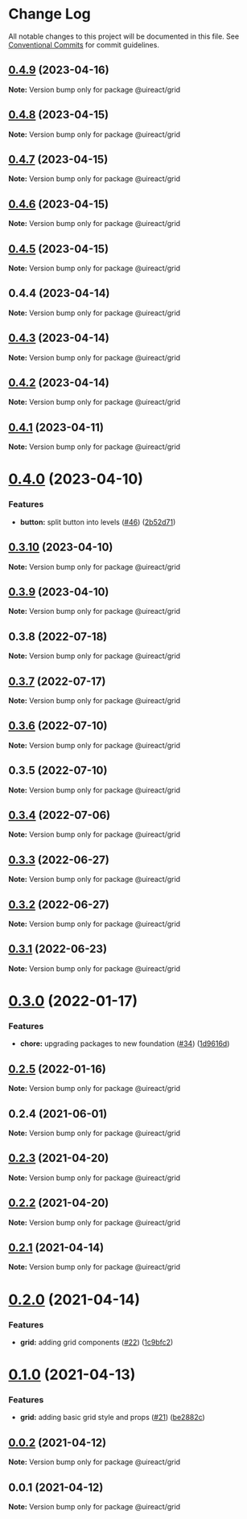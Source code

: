 # Change Log

All notable changes to this project will be documented in this file.
See [Conventional Commits](https://conventionalcommits.org) for commit guidelines.

## [0.4.9](https://github.com/inavac182/ui-react/compare/@uireact/grid@0.4.8...@uireact/grid@0.4.9) (2023-04-16)

**Note:** Version bump only for package @uireact/grid





## [0.4.8](https://github.com/inavac182/ui-react/compare/@uireact/grid@0.4.7...@uireact/grid@0.4.8) (2023-04-15)

**Note:** Version bump only for package @uireact/grid





## [0.4.7](https://github.com/inavac182/ui-react/compare/@uireact/grid@0.4.6...@uireact/grid@0.4.7) (2023-04-15)

**Note:** Version bump only for package @uireact/grid





## [0.4.6](https://github.com/inavac182/ui-react/compare/@uireact/grid@0.4.5...@uireact/grid@0.4.6) (2023-04-15)

**Note:** Version bump only for package @uireact/grid





## [0.4.5](https://github.com/inavac182/ui-react/compare/@uireact/grid@0.4.4...@uireact/grid@0.4.5) (2023-04-15)

**Note:** Version bump only for package @uireact/grid





## 0.4.4 (2023-04-14)

**Note:** Version bump only for package @uireact/grid





## [0.4.3](https://github.com/inavac182/ui-react/compare/@uireact/grid@0.4.2...@uireact/grid@0.4.3) (2023-04-14)

**Note:** Version bump only for package @uireact/grid





## [0.4.2](https://github.com/inavac182/ui-react/compare/@uireact/grid@0.4.1...@uireact/grid@0.4.2) (2023-04-14)

**Note:** Version bump only for package @uireact/grid





## [0.4.1](https://github.com/inavac182/ui-react/compare/@uireact/grid@0.4.0...@uireact/grid@0.4.1) (2023-04-11)

**Note:** Version bump only for package @uireact/grid





# [0.4.0](https://github.com/inavac182/ui-react/compare/@uireact/grid@0.3.10...@uireact/grid@0.4.0) (2023-04-10)


### Features

* **button:** split button into levels ([#46](https://github.com/inavac182/ui-react/issues/46)) ([2b52d71](https://github.com/inavac182/ui-react/commit/2b52d717dae62ad6a4cd2d3e4967cf5a6435a781))





## [0.3.10](https://github.com/inavac182/ui-react/compare/@uireact/grid@0.3.9...@uireact/grid@0.3.10) (2023-04-10)

**Note:** Version bump only for package @uireact/grid





## [0.3.9](https://github.com/inavac182/ui-react/compare/@uireact/grid@0.3.8...@uireact/grid@0.3.9) (2023-04-10)

**Note:** Version bump only for package @uireact/grid





## 0.3.8 (2022-07-18)

**Note:** Version bump only for package @uireact/grid





## [0.3.7](https://github.com/inavac182/ui-react/compare/@uireact/grid@0.3.6...@uireact/grid@0.3.7) (2022-07-17)

**Note:** Version bump only for package @uireact/grid





## [0.3.6](https://github.com/inavac182/ui-react/compare/@uireact/grid@0.3.5...@uireact/grid@0.3.6) (2022-07-10)

**Note:** Version bump only for package @uireact/grid





## 0.3.5 (2022-07-10)

**Note:** Version bump only for package @uireact/grid





## [0.3.4](https://github.com/inavac182/ui-react/compare/@uireact/grid@0.3.3...@uireact/grid@0.3.4) (2022-07-06)

**Note:** Version bump only for package @uireact/grid





## [0.3.3](https://github.com/inavac182/ui-react/compare/@uireact/grid@0.3.2...@uireact/grid@0.3.3) (2022-06-27)

**Note:** Version bump only for package @uireact/grid





## [0.3.2](https://github.com/inavac182/ui-react/compare/@uireact/grid@0.3.1...@uireact/grid@0.3.2) (2022-06-27)

**Note:** Version bump only for package @uireact/grid





## [0.3.1](https://github.com/inavac182/ui-react/compare/@uireact/grid@0.3.0...@uireact/grid@0.3.1) (2022-06-23)

**Note:** Version bump only for package @uireact/grid





# [0.3.0](https://github.com/inavac182/ui-react/compare/@uireact/grid@0.2.5...@uireact/grid@0.3.0) (2022-01-17)


### Features

* **chore:** upgrading packages to new foundation ([#34](https://github.com/inavac182/ui-react/issues/34)) ([1d9616d](https://github.com/inavac182/ui-react/commit/1d9616d7026cc0258472d116c9e0f4571c6dfa08))





## [0.2.5](https://github.com/inavac182/ui-react/compare/@uireact/grid@0.2.4...@uireact/grid@0.2.5) (2022-01-16)

**Note:** Version bump only for package @uireact/grid





## 0.2.4 (2021-06-01)

**Note:** Version bump only for package @uireact/grid

## [0.2.3](https://github.com/inavac182/ui-react/compare/@uireact/grid@0.2.2...@uireact/grid@0.2.3) (2021-04-20)

**Note:** Version bump only for package @uireact/grid

## [0.2.2](https://github.com/inavac182/ui-react/compare/@uireact/grid@0.2.1...@uireact/grid@0.2.2) (2021-04-20)

**Note:** Version bump only for package @uireact/grid

## [0.2.1](https://github.com/inavac182/ui-react/compare/@uireact/grid@0.2.0...@uireact/grid@0.2.1) (2021-04-14)

**Note:** Version bump only for package @uireact/grid

# [0.2.0](https://github.com/inavac182/ui-react/compare/@uireact/grid@0.1.0...@uireact/grid@0.2.0) (2021-04-14)

### Features

- **grid:** adding grid components ([#22](https://github.com/inavac182/ui-react/issues/22)) ([1c9bfc2](https://github.com/inavac182/ui-react/commit/1c9bfc2e89ccb21c662875b89cec70bf9d60214e))

# [0.1.0](https://github.com/inavac182/ui-react/compare/@uireact/grid@0.0.2...@uireact/grid@0.1.0) (2021-04-13)

### Features

- **grid:** adding basic grid style and props ([#21](https://github.com/inavac182/ui-react/issues/21)) ([be2882c](https://github.com/inavac182/ui-react/commit/be2882cb18b63ac95988b0b6c80834bdf1272c8a))

## [0.0.2](https://github.com/inavac182/ui-react/compare/@uireact/grid@0.0.1...@uireact/grid@0.0.2) (2021-04-12)

**Note:** Version bump only for package @uireact/grid

## 0.0.1 (2021-04-12)

**Note:** Version bump only for package @uireact/grid
